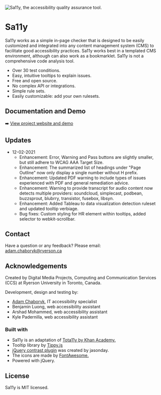 ![Sa11y, the accessibility quality assurance tool.](https://raw.githubusercontent.com/ryersondmp/sa11y/master/docs/assets/github-banner.png)

# Sa11y
Sa11y works as a simple in-page checker that is designed to be easily customized and integrated into any content management system (CMS) to facilitate good accessibility practices. Sa11y works best in a templated CMS environment, although can also work as a bookmarklet. Sa11y is not a comprehensive code analysis tool.
- Over 30 test conditions.
- Easy, intuitive tooltips to explain issues.
- Free and open source.
- No complex API or integrations.
- Simple rule sets.
- Easily customizable: add your own rulesets.

## Documentation and Demo
:arrow_right: [View project website and demo](https://ryersondmp.github.io/sa11y/)

## Updates
* 12-02-2021
    * Enhancement: Error, Warning and Pass buttons are slightly smaller, but still adhere to WCAG AAA Target Size.
    * Enhancement: The summarized list of headings under "Page Outline" now only display a single number without H prefix.
    * Enhancement: Updated PDF warning to include types of issues experienced with PDF and general remediation advice.
    * Enhancement: Warning to provide transcript for audio content now detects multiple providers: soundcloud, simplecast, podbean, buzzsprout, blubrry, transistor, fusebox, libsyn.
    * Enhancement: Added Tableau to data visualization detection ruleset and updated tooltip verbiage.
    * Bug fixes: Custom styling for HR element within tooltips, added selector to webkit-scrollbar.

## Contact
Have a question or any feedback? Please email: adam.chaboryk@ryerson.ca

## Acknowledgements
Created by Digital Media Projects, Computing and Communication Services (CCS) at Ryerson University in Toronto, Canada.

Development, design and testing by:
- [Adam Chaboryk](https://github.com/adamchaboryk), IT accessibility specialist
- Benjamin Luong, web accessibility assistant
- Arshad Mohammed, web accessibility assistant
- Kyle Padernilla, web accessibility assistant

### Built with
- Sa11y is an adaptation of [Tota11y by Khan Academy.](https://github.com/Khan/tota11y)
- Tooltip library by [Tippy.js](https://github.com/atomiks/tippyjs)
- [jQuery contrast plugin](https://github.com/jasonday/color-contrast) was created by jasonday.
- The icons are made by [FontAwesome.](https://github.com/FortAwesome/Font-Awesome)
- Powered with jQuery.

## License
Sa11y is MIT licensed.
